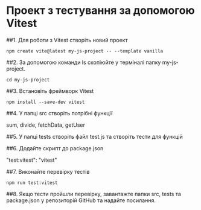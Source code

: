 # Проект з тестування за допомогою Vitest

##1. Для роботи з Vitest створіть новий проект 

`npm create vite@latest my-js-project -- --template vanilla`

##2. За допомогою команди ls скопіюйте у терміналі папку my-js-project.

`cd my-js-project`

##3. Встановіть фреймворк Vitest

`npm install --save-dev vitest`

##4. У папці src створіть потрібні функції

sum, divide, fetchData, getUser

##5. У папці tests створіть файл test.js та створіть тести для функцій

##6. Додайте скрипт до package.json

"test:vitest": "vitest"

##7. Виконайте перевірку тестів

`npm run test:vitest`

##8. Якщо тести пройшли перевірку, завантажте папки src, tests та package.json у репозиторій GitHub та надайте посилання.



